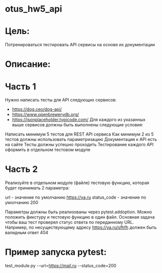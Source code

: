 # otus_hw5_api

# Цель:
Потренироваться тестировать API сервисы на основе их документации

# Описание:
# Часть 1
Нужно написать тесты для API следующих сервисов:

* https://dog.ceo/dog-api/
* https://www.openbrewerydb.org/
* https://jsonplaceholder.typicode.com/
Для каждого из указанных выше сервисов должны быть выполнены следующие условия:

Написать минимум 5 тестов для REST API сервиса
Как минимум 2 из 5 тестов должны использовать параметризацию
Документация к API есть на сайте
Тесты должны успешно проходить
Тестирование каждого API оформить в отдельном тестовом модуле

# Часть 2
Реализуйте в отдельном модуле (файле) тестовую функцию, которая будет принимать 2 параметра:

url - значение по умолчанию https://ya.ru
status_code - значение по умолчанию 200

Параметры должны быть реализованы через pytest.addoption. Можно положить фикcтуру и тестовую функцию в один файл. Основная задача чтобы ваш тест проверял статус ответа по переданному URL. Например, по несуществующему адресу https://ya.ru/sfhfh должен быть валидным ответ 404

# Пример запуска pytest:

test_module.py --url=https://mail.ru --status_code=200